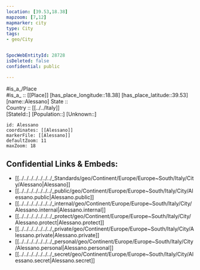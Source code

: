 ```yaml
---
location: [39.53,18.38] 
mapzoom: [7,12] 
mapmarker: city 
type: City
tags:
- geo/City


SpocWebEntityId: 28728
isDeleted: false
confidential: public

---
```

#is_a_/Place  
#is_a_ :: [[Place]] 
[has_place_longitude::18.38] 
[has_place_latitude::39.53] 
[name::Alessano] 
State ::  
Country :: [[../../Italy]]  
[StateId::] 
[Population::] 
[Unknown::] 


```leaflet
id: Alessano
coordinates: [[Alessano]] 
markerFile: [[Alessano]] 
defaultZoom: 11 
maxZoom: 18
```


## Confidential Links & Embeds: 
- [[../../../../../../../_Standards/geo/Continent/Europe/Europe~South/Italy/City/Alessano|Alessano]] 
- [[../../../../../../../_public/geo/Continent/Europe/Europe~South/Italy/City/Alessano.public|Alessano.public]] 
- [[../../../../../../../_internal/geo/Continent/Europe/Europe~South/Italy/City/Alessano.internal|Alessano.internal]] 
- [[../../../../../../../_protect/geo/Continent/Europe/Europe~South/Italy/City/Alessano.protect|Alessano.protect]] 
- [[../../../../../../../_private/geo/Continent/Europe/Europe~South/Italy/City/Alessano.private|Alessano.private]] 
- [[../../../../../../../_personal/geo/Continent/Europe/Europe~South/Italy/City/Alessano.personal|Alessano.personal]] 
- [[../../../../../../../_secret/geo/Continent/Europe/Europe~South/Italy/City/Alessano.secret|Alessano.secret]] 
